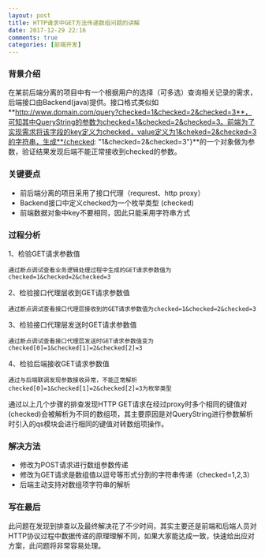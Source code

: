 ```yaml
---
layout: post
title: HTTP请求中GET方法传递数组问题的讲解
date: 2017-12-29 22:16
comments: true
categories: [前端开发]
---
```


### 背景介绍

在某前后端分离的项目中有一个根据用户的选择（可多选）查询相关记录的需求，后端接口由Backend(java)提供。接口格式类似如**http://www.domain.com/query?checked=1&checked=2&checked=3**，可知其中QueryString的参数为checked=1&checked=2&checked=3。前端为了实现需求将该字段的key定义为checked，value定义为1&cheked=2&checked=3的字符串，生成**{checked: "1&checked=2&checked=3"}**的一个对象做为参数，验证结果发现后端不能正常接收到checked<List>的参数。

### 关键要点

- 前后端分离的项目采用了接口代理（requrest、http proxy）
- Backend接口中定义checked为一个枚举类型 (checked<List>)
- 前端数据对象中key不要相同，因此只能采用字符串方式

### 过程分析


1、检验GET请求参数值

```
通过断点调试查看业务逻辑处理过程中生成的GET请求参数值为checked=1&checked=2&checked=3
```

2、检验接口代理层收到GET请求参数值

```
通过断点调试查看接口代理层接收到的GET请求参数值为checked=1&checked=2&checked=3
```

3、检验接口代理层发送时GET请求参数值

```
通过断点调试查看接口代理层发送时GET请求参数值变为checked[0]=1&checked[1]=2&checked[2]=3
```

4、检验后端接收GET请求参数值

```
通过与后端联调发现参数接收异常，不能正常解析checked[0]=1&checked[1]=2&checked[2]=3为枚举类型
```

通过以上几个步骤的排查发现HTTP GET请求在经过proxy时多个相同的键值对(checked)会被解析为不同的数组项，其主要原因是对QueryString进行参数解析时引入的qs模块会进行相同的键值对转数组项操作。

### 解决方法

- 修改为POST请求进行数组参数传递
- 修改为GET请求是数组值以逗号等形式分割的字符串传递（checked=1,2,3）
- 后端主动支持对数组项字符串的解析

### 写在最后

此问题在发现到排查以及最终解决花了不少时间，其实主要还是前端和后端人员对HTTP协议过程中数据传递的原理理解不同，如果大家能达成一致，快速给出应对方案，此问题将非常容易处理。

